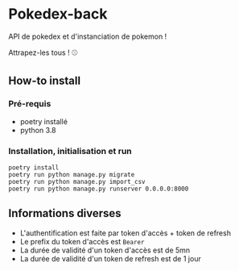 # Pokedex-back

API de pokedex et d'instanciation de pokemon !

Attrapez-les tous ! ⚾

## How-to install

### Pré-requis

- poetry installé
- python 3.8

### Installation, initialisation et run

```shell
poetry install
poetry run python manage.py migrate
poetry run python manage.py import_csv
poetry run python manage.py runserver 0.0.0.0:8000
```

## Informations diverses

- L'authentification est faite par token d'accès + token de refresh
- Le prefix du token d'accès est `Bearer`
- La durée de validité d'un token d'accès est de 5mn
- La durée de validité d'un token de refresh est de 1 jour

